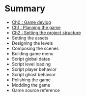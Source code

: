 # Summary

* [Ch0 : Game devlog](ch0.md)
* [Ch1 : Planning the game](ch1.md)
* [Ch2 : Setting the project structure](ch2.md)
* Setting the assets
* Designing the levels
* Composing the scenes
* Building game menu
* Script global datas
* Script level loading
* Script player behavior
* Script ghost behavior
* Polishing the game
* Modding the game
* Game source reference